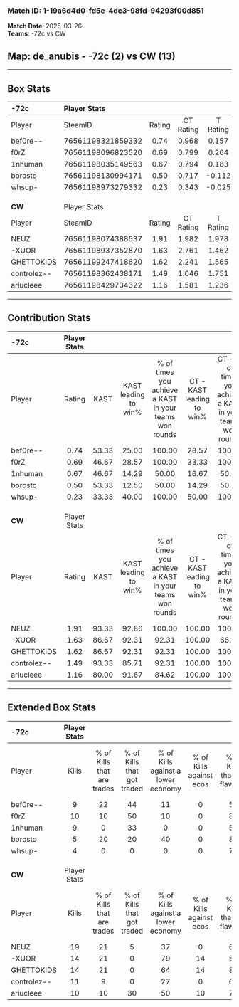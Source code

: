 ### Match ID: 1-19a6d4d0-fd5e-4dc3-98fd-94293f00d851  
**Match Date**: 2025-03-26  
**Teams**: -72c vs CW  

## **Map**: de_anubis - -72c (2) vs CW (13)  
---  

## Box Stats  

| **-72c**    | Player Stats      |        |           |          |       |       |       |         |        |      |     |
| :- | :- | :-: | :-: | :-: | :-: | :-: | :-: | :-: | :-: | :-: | :-: |
| Player      | SteamID           | Rating | CT Rating | T Rating | KAST  |  ADR  | Kills | Assists | Deaths | K/D  | HS% |
| bef0re--    | 76561198321859332 |  0.74  |   0.968   |  0.157   | 53.33 | 66.9  |   9   |    2    |   13   | 0.69 | 33  |
| f0rZ        | 76561198096823520 |  0.69  |   0.799   |  0.264   | 46.67 | 74.4  |  10   |    1    |   15   | 0.67 | 40  |
| 1nhuman     | 76561198035149563 |  0.67  |   0.794   |  0.183   | 46.67 | 64.3  |   9   |    1    |   13   | 0.69 | 77  |
| borosto     | 76561198130994171 |  0.50  |   0.717   |  -0.112  | 53.33 | 60.2  |   5   |    4    |   13   | 0.38 | 20  |
| whsup-      | 76561198973279332 |  0.23  |   0.343   |  -0.025  | 33.33 | 53.5  |   4   |    3    |   14   | 0.29 | 100 |
|             |                   |        |           |          |       |       |       |         |        |      |     |
|             |                   |        |           |          |       |       |       |         |        |      |     |
|             |                   |        |           |          |       |       |       |         |        |      |     |
| **CW**      | Player Stats      |        |           |          |       |       |       |         |        |      |     |
| Player      | SteamID           | Rating | CT Rating | T Rating | KAST  |  ADR  | Kills | Assists | Deaths | K/D  | HS% |
| NEUZ        | 76561198074388537 |  1.91  |   1.982   |  1.978   | 93.33 | 102.4 |  19   |    4    |   8    | 2.38 | 63  |
| -XUOR       | 76561198937352870 |  1.63  |   2.761   |  1.462   | 86.67 | 109.9 |  14   |   10    |   8    | 1.75 | 28  |
| GHETTOKIDS  | 76561199247418620 |  1.62  |   2.241   |  1.565   | 86.67 | 95.5  |  14   |    4    |   6    | 2.33 | 57  |
| controlez-- | 76561198362438171 |  1.49  |   1.046   |  1.751   | 93.33 | 79.7  |  11   |   11    |   6    | 1.83 | 54  |
| ariucleee   | 76561198429734322 |  1.16  |   1.581   |  1.236   | 80.00 | 74.5  |  10   |    3    |   9    | 1.11 | 80  |
---  

## Contribution Stats  

| **-72c**    | Player Stats |       |                      |                                                        |                           |                                                             |                          |                                                            |
| :- | :-: | :-: | :-: | :-: | :-: | :-: | :-: | :-: |
| Player      |    Rating    | KAST  | KAST leading to win% | % of times you achieve a KAST in your teams won rounds | CT - KAST leading to win% | CT - % of times you achieve a KAST in your teams won rounds | T - KAST leading to win% | T - % of times you achieve a KAST in your teams won rounds |
| bef0re--    |     0.74     | 53.33 |        25.00         |                         100.00                         |           28.57           |                           100.00                            |           0.00           |                            0.00                            |
| f0rZ        |     0.69     | 46.67 |        28.57         |                         100.00                         |           33.33           |                           100.00                            |           0.00           |                            0.00                            |
| 1nhuman     |     0.67     | 46.67 |        14.29         |                         50.00                          |           16.67           |                            50.00                            |           0.00           |                            0.00                            |
| borosto     |     0.50     | 53.33 |        12.50         |                         50.00                          |           14.29           |                            50.00                            |           0.00           |                            0.00                            |
| whsup-      |     0.23     | 33.33 |        40.00         |                         100.00                         |           50.00           |                           100.00                            |           0.00           |                            0.00                            |
|             |              |       |                      |                                                        |                           |                                                             |                          |                                                            |
|             |              |       |                      |                                                        |                           |                                                             |                          |                                                            |
|             |              |       |                      |                                                        |                           |                                                             |                          |                                                            |
| **CW**      | Player Stats |       |                      |                                                        |                           |                                                             |                          |                                                            |
| Player      |    Rating    | KAST  | KAST leading to win% | % of times you achieve a KAST in your teams won rounds | CT - KAST leading to win% | CT - % of times you achieve a KAST in your teams won rounds | T - KAST leading to win% | T - % of times you achieve a KAST in your teams won rounds |
| NEUZ        |     1.91     | 93.33 |        92.86         |                         100.00                         |          100.00           |                           100.00                            |          90.91           |                           100.00                           |
| -XUOR       |     1.63     | 86.67 |        92.31         |                         92.31                          |          100.00           |                            66.67                            |          90.91           |                           100.00                           |
| GHETTOKIDS  |     1.62     | 86.67 |        92.31         |                         92.31                          |          100.00           |                           100.00                            |          90.00           |                           90.00                            |
| controlez-- |     1.49     | 93.33 |        85.71         |                         92.31                          |          100.00           |                           100.00                            |          81.82           |                           90.00                            |
| ariucleee   |     1.16     | 80.00 |        91.67         |                         84.62                          |          100.00           |                           100.00                            |          88.89           |                           80.00                            |
---  

## Extended Box Stats  

| **-72c**    | Player Stats |                            |                            |                                    |                         |                              |                                 |        |                             |                                     |                          |                               |                            |
| :- | :-: | :-: | :-: | :-: | :-: | :-: | :-: | :-: | :-: | :-: | :-: | :-: | :-: |
| Player      |    Kills     | % of Kills that are trades | % of Kills that got traded | % of Kills against a lower economy | % of Kills against ecos | % of Kills that are flawless | % of Kills that are close duels | Deaths | % of Deaths that get traded | % of Deaths against a lower economy | % of Deaths against ecos | % of Deaths that are flawless | % of Deaths that are close |
| bef0re--    |      9       |             22             |             44             |                 11                 |            0            |              56              |               22                |   13   |             15              |                 15                  |            0             |              54               |             8              |
| f0rZ        |      10      |             10             |             50             |                 10                 |            0            |              80              |                0                |   15   |              0              |                 13                  |            0             |              73               |             0              |
| 1nhuman     |      9       |             0              |             33             |                 0                  |            0            |              56              |                0                |   13   |              0              |                 15                  |            0             |              85               |             0              |
| borosto     |      5       |             20             |             20             |                 40                 |            0            |              80              |                0                |   13   |              8              |                 15                  |            0             |              62               |             0              |
| whsup-      |      4       |             0              |             0              |                 0                  |            0            |              75              |                0                |   14   |              7              |                 14                  |            0             |              71               |             0              |
|             |              |                            |                            |                                    |                         |                              |                                 |        |                             |                                     |                          |                               |                            |
|             |              |                            |                            |                                    |                         |                              |                                 |        |                             |                                     |                          |                               |                            |
|             |              |                            |                            |                                    |                         |                              |                                 |        |                             |                                     |                          |                               |                            |
| **CW**      | Player Stats |                            |                            |                                    |                         |                              |                                 |        |                             |                                     |                          |                               |                            |
| Player      |    Kills     | % of Kills that are trades | % of Kills that got traded | % of Kills against a lower economy | % of Kills against ecos | % of Kills that are flawless | % of Kills that are close duels | Deaths | % of Deaths that get traded | % of Deaths against a lower economy | % of Deaths against ecos | % of Deaths that are flawless | % of Deaths that are close |
| NEUZ        |      19      |             21             |             5              |                 37                 |            0            |              68              |                0                |   8    |             25              |                 50                  |            13            |              75               |             0              |
| -XUOR       |      14      |             21             |             0              |                 79                 |           14            |              57              |                0                |   8    |             25              |                 38                  |            0             |              63               |             0              |
| GHETTOKIDS  |      14      |             21             |             0              |                 64                 |           14            |              86              |                0                |   6    |             33              |                 17                  |            0             |              50               |             0              |
| controlez-- |      11      |             9              |             0              |                 27                 |            0            |              64              |                0                |   6    |             50              |                 67                  |            17            |              83               |             17             |
| ariucleee   |      10      |             10             |             30             |                 50                 |           10            |              70              |               10                |   9    |             44              |                 44                  |            11            |              67               |             11             |
